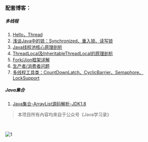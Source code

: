 ### 配套博客：

##### 多线程
1. [Hello，Thread](https://mp.weixin.qq.com/s/lMiRx8Uxdhcfhuugvm5WDQ)
2. [浅谈Java中的锁：Synchronized、重入锁、读写锁](https://mp.weixin.qq.com/s/Z22WRS4mQ0Wftflp6bedew)
3. [Java线程池核心原理剖析](https://mp.weixin.qq.com/s/XhjGCunNPO3hTQwqBYgoeQ)
4. [ThreadLocal及InheritableThreadLocal的原理剖析](https://mp.weixin.qq.com/s/5pWY3C5DApGzIylcYLWfGA)
5. [Fork/Jion框架详解](https://mp.weixin.qq.com/s/3zRogIwJy3Iq6POIn_FAJg)
6. [生产者/消费者问题](https://mp.weixin.qq.com/s/_uYzuUcOgZxBgf5RegCTJw)
7. [多线程工具类：CountDownLatch、CyclicBarrier、Semaphore、LockSupport](https://mp.weixin.qq.com/s/Ek9j8eI8kpIl_fbkYM7zbQ)

##### Java集合
1. [Java集合-ArrayList源码解析-JDK1.8](https://mp.weixin.qq.com/s/YEg1v_A5SuEp05ekUIHD9A)
>本项目所有內容均來自于公众号《Java学习录》
<br>


![1](https://shiyujun.cn/img/gongzhonghao.jpg)